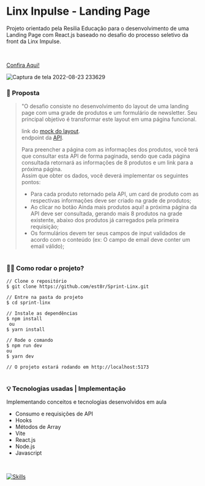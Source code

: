 # Linx Inpulse - Landing Page
Projeto orientado pela Resilia Educação para o desenvolvimento de uma Landing Page com React.js baseado no desafio do processo seletivo da front da Linx Impulse.

<br>

[Confira Aqui!](https://sprint-linx.vercel.app/)

![Captura de tela 2022-08-23 233629](https://user-images.githubusercontent.com/87023023/186305892-614e871f-4644-4ba9-9da8-843c4d26c3e8.png)


### 📍 Proposta

> "O desafio consiste no desenvolvimento do layout de uma landing page com uma grade
de produtos e um formulário de newsletter. Seu principal objetivo é transformar este
layout em uma página funcional. <br>
>
> link do [mock do layout](https://xd.adobe.com/spec/4025e242-a495-4594-71d2-5fd89d774b57-3614/). <br>
> endpoint da [API](https://frontend-intern-challenge-api.iurykrieger.now.sh/products?page=1).
>
> Para preencher a página com as informações dos produtos, você terá que consultar
esta API de forma paginada, sendo que cada página consultada retornará as
informações de 8 produtos e um link para a próxima página.<br>
Assim que obter os dados, você deverá implementar os seguintes pontos:<br>
> - Para cada produto retornado pela API, um card de produto com as respectivas
informações deve ser criado na grade de produtos;<br>
> - Ao clicar no botão Ainda mais produtos aqui! a próxima página da API deve ser
consultada, gerando mais 8 produtos na grade existente, abaixo dos produtos já
carregados pela primeira requisição;<br>
> - Os formulários devem ter seus campos de input validados de acordo com o
conteúdo (ex: O campo de email deve conter um email válido);<br>

#

### 👨‍💻 Como rodar o projeto?
```
// Clone o repositório
$ git clone https://github.com/est8r/Sprint-Linx.git

// Entre na pasta do projeto
$ cd sprint-linx

// Instale as dependências
$ npm install
 ou
$ yarn install

// Rode o comando
$ npm run dev
ou
$ yarn dev

// O projeto estará rodando em http://localhost:5173
```
#

### 💡 Tecnologias usadas | Implementação

Implementando conceitos e tecnologias desenvolvidos em aula
- Consumo e requisições de API
- Hooks
- Métodos de Array
- Vite
- React.js
- Node.js
- Javascript
<br>
<div>


[![Skills](https://skills.thijs.gg/icons?i=react,javascript,nodejs&theme=light)](https://skills.thijs.gg)
</div>
